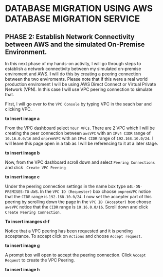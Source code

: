 # DATABASE MIGRATION USING AWS DATABASE MIGRATION SERVICE

## PHASE 2: Establish Network Connectivity between AWS and the simulated On-Premise Environment.

In this next phase of my hands-on activity, I will go through steps to establish a network connectivity between my simulated on-premise enviroment and AWS. I will do this by creating a peering connection between the two enviroments. Please note that if this were a real world production enviroment I will be using AWS Direct Connect or Virtual Private Network (VPN). In this case I will use VPC peering connection to simulate that.

First, I will go over to the `VPC Console` by typing VPC in the seach bar and clicking VPC. 

**to Insert image a**

From the VPC dashboard select `Your VPCs`. There are 2 VPC which I will be creating the peer connection between `awsVPC` with an `IPv4 CIDR` range of `10.16.0.0/16` and `onpremVPC` with an `IPv4 CIDR` range of `192.168.10.0/24`. I will leave this page open in a tab as I will be referencing to it at a later stage.

**to insert image b**

Now, from the VPC dashboard scroll down and select `Peering Connections` and click ` Create VPC Peering`

**to insert image c**

Under the peering connection settings in the name box type `A4L-ON-PREMISES-TO-AWS`. In the `VPC ID (Requester)` box choose `onpremVPC` notice that the `CIDR` range is `192.168.10.0/24`. I now set the accepter part of this peering by scrolling down the page in the `VPC ID (Accepter)` box choose `awsVPC` notice that the `CIDR` range is `10.16.0.0/16`. Scroll down and click `Create Peering Connection`.

**To insert imanges d-f**

Notice that a VPC peering has been requested and it is pending acceptance. To accept click on `Actions` and choose `Accept request`.

**to insert image g**

A prompt box will open to accept the peering connection. Click `Accept Request` to create the VPC Peering. 

**to insert image h**








